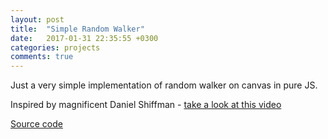 ```yaml
---
layout: post
title:  "Simple Random Walker"
date:   2017-01-31 22:35:55 +0300
categories: projects
comments: true
---
```


Just a very simple implementation of random walker on canvas in pure JS.

Inspired by magnificent Daniel Shiffman - [take a look at this video][video]

<canvas width="500px" height="500px" style="background-color: black"></canvas>
<script src="{{ site.url }}/assets/JS/Random_Walker_1/index.js"></script>

[Source code][source]

[source]: https://github.com/IgorKonovalov/Little_projects/tree/master/Random_walker
[video]: https://www.youtube.com/watch?v=l__fEY1xanY
